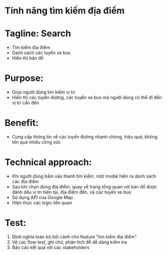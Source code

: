# Tính năng tìm kiếm địa điểm

# Tagline: Search 
- Tìm kiếm địa điểm
- Danh sách các tuyến xe bus
- Hiển thị bản đồ

# Purpose: 
- Giúp người dùng tìm kiếm vị trí
- Hiển thị các tuyến đường, các tuyến xe bus mà người dùng có thể đi đến vị trí cần đến

# Benefit:
- Cung cấp thông tin về các tuyến đường nhanh chóng, hiệu quả, không tốn quá nhiều công sức

# Technical approach:
- Khi người dùng bấm vào thanh tìm kiếm, một modal hiện ra danh sách các địa điểm
- Sau khi chọn đúng địa điểm, quay về trang tổng quan với bản đồ được đánh dấu vị trí hiện tại, địa điểm đến, và các tuyến xe bus
- Sử dụng API của Google Map
- Hiện thực các logic liên quan


# Test:
1. Định nghĩa toàn bộ bối cảnh cho feature "tìm kiếm địa điểm"
2. Vẽ các flow test, ghi chú, phân tích để dễ dàng kiểm tra
3. Báo cáo kết quả với các stakeholders